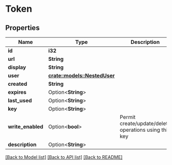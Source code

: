 # Token

## Properties

Name | Type | Description | Notes
------------ | ------------- | ------------- | -------------
**id** | **i32** |  | [readonly]
**url** | **String** |  | [readonly]
**display** | **String** |  | [readonly]
**user** | [**crate::models::NestedUser**](NestedUser.md) |  | 
**created** | **String** |  | [readonly]
**expires** | Option<**String**> |  | [optional]
**last_used** | Option<**String**> |  | [optional]
**key** | Option<**String**> |  | [optional]
**write_enabled** | Option<**bool**> | Permit create/update/delete operations using this key | [optional]
**description** | Option<**String**> |  | [optional]

[[Back to Model list]](../README.md#documentation-for-models) [[Back to API list]](../README.md#documentation-for-api-endpoints) [[Back to README]](../README.md)


